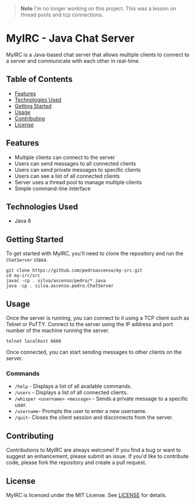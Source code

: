 > **Note**
> I'm no longer working on this project. 
> This was a lesson on thread pools and tcp connections.

# MyIRC - Java Chat Server

MyIRC is a Java-based chat server that allows multiple clients to connect to a server and communicate with each other in real-time. 

## Table of Contents

- [Features](#features)
- [Technologies Used](#technologies-used)
- [Getting Started](#getting-started)
- [Usage](#usage)
- [Contributing](#contributing)
- [License](#license)

## Features

- Multiple clients can connect to the server
- Users can send messages to all connected clients
- Users can send private messages to specific clients
- Users can see a list of all connected clients
- Server uses a thread pool to manage multiple clients
- Simple command-line interface

## Technologies Used

- Java 8

## Getting Started

To get started with MyIRC, you'll need to clone the repository and run the `ChatServer` class. 

```
git clone https://github.com/pedroascenso/my-irc.git
cd my-irc/src
javac -cp . silva/ascenso/pedro/*.java
java -cp . silva.ascenso.pedro.ChatServer
```

## Usage

Once the server is running, you can connect to it using a TCP client such as Telnet or PuTTY. Connect to the server using the IP address and port number of the machine running the server.

```
telnet localhost 6666
```

Once connected, you can start sending messages to other clients on the server.

### Commands

- `/help` - Displays a list of all available commands.
- `/users` - Displays a list of all connected clients.
- `/whisper <username> <message>` - Sends a private message to a specific user.
- `/username`- Prompts the user to enter a new username.
- `/quit`- Closes the client session and disconnects from the server.

## Contributing

Contributions to MyIRC are always welcome! If you find a bug or want to suggest an enhancement, please submit an issue. If you'd like to contribute code, please fork the repository and create a pull request.

## License

MyIRC is licensed under the MIT License. See [LICENSE](https://github.com/pedroascenso/my-irc/blob/main/LICENSE) for details.
